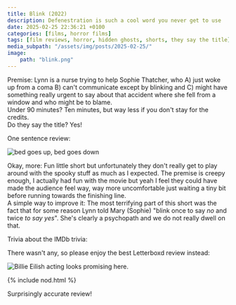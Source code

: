 ```yaml
---
title: Blink (2022)
description: Defenestration is such a cool word you never get to use
date: 2025-02-25 22:36:21 +0100
categories: [films, horror films]
tags: [film reviews, horror, hidden ghosts, shorts, they say the title]
media_subpath: "/assets/img/posts/2025-02-25/"
image:
    path: "blink.png"
---
```

<span class="reviewsection">Premise:</span> Lynn is a nurse trying to help Sophie Thatcher, who A) just woke up from a coma B) can't communicate except by blinking and C) might have something really urgent to say about that accident where she fell from a window and who might be to blame.<br/>
<span class="reviewsection">Under 90 minutes?</span> Ten minutes, but way less if you don't stay for the credits.<br/>
<span class="reviewsection">Do they say the title?</span> Yes!

<span class="reviewsection">One sentence review:</span>

![bed goes up, bed goes down](bedgoesup.gif)

<span class="reviewsection">Okay, more:</span> Fun little short but unfortunately they don't really get to play around with the spooky stuff as much as I expected. The premise is creepy enough, I actually had fun with the movie but yeah I feel they could have made the audience feel way, way more uncomfortable just waiting a tiny bit before running towards the finishing line.<br/>
<span class="reviewsection">A simple way to improve it:</span> The most terrifying part of this short was the fact that for some reason Lynn told Mary (Sophie) "blink once to say *no* and twice *to say yes*". She's clearly a psychopath and we do not really dwell on that.

<span class="reviewsection">Trivia about the IMDb trivia:</span>

There wasn't any, so please enjoy the best Letterboxd review instead:

![Billie Eilish acting looks promising here.](blink-letterboxd.png)

{% include nod.html %}

Surprisingly accurate review!